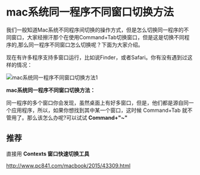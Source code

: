 # mac系统同一程序不同窗口切换方法

我们一般知道Mac系统不同程序间切换的操作方式，但是怎么切换同一程序的不同窗口，大家经擦汗那个在使用Command+Tab切换窗口，但是这是切换不同程序的,那么同一程序不同窗口怎么切换呢？下面为大家介绍。

现在有许多程序支持多窗口运行，比如说Finder，或者Safari。你有没有遇到过这样的情况：

![mac系统同一程序不同窗口切换方法1](http://img.pc841.com/allimg/150313/6464_150313174113_1.jpg)

**mac系统同一程序不同窗口切换方法：**

同一程序的多个窗口你会发现，虽然桌面上有好多窗口，但是，他们都是源自同一个应用程序，所以，如果你想找到其中某一个窗口，这时候 Command+Tab 就不管用了。那么该怎么办呢?可以试试 **Command+"~"**



## 推荐

直接用 **Contexts  窗口快速切换工具**



http://www.pc841.com/macbook/2015/43309.html